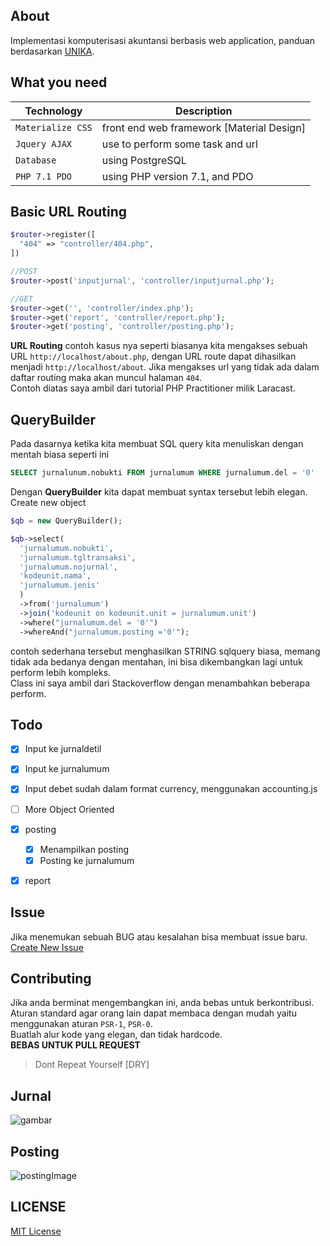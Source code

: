 ## About
Implementasi komputerisasi akuntansi berbasis web application, panduan berdasarkan [UNIKA](http://intranet.unika.ac.id/jurnal).

## What you need
| Technology | Description |
| --- | --- |
| `Materialize CSS` | front end web framework [Material Design] |
| `Jquery AJAX` | use to perform some task and url |
| `Database` | using PostgreSQL |
| `PHP 7.1 PDO` | using PHP version 7.1, and PDO |

## Basic URL Routing
```php
$router->register([
  "404" => "controller/404.php",
])

//POST
$router->post('inputjurnal', 'controller/inputjurnal.php');

//GET
$router->get('', 'controller/index.php');
$router->get('report', 'controller/report.php');
$router->get('posting', 'controller/posting.php');
```
**URL Routing** contoh kasus nya seperti biasanya kita mengakses sebuah URL `http://localhost/about.php`, dengan URL route dapat
dihasilkan menjadi `http://localhost/about`. Jika mengakses url yang tidak ada dalam daftar routing maka akan muncul halaman `404`.<br>
Contoh diatas saya ambil dari tutorial PHP Practitioner milik Laracast.

## QueryBuilder
Pada dasarnya ketika kita membuat SQL query kita menuliskan dengan mentah biasa seperti ini
```sql
SELECT jurnalunum.nobukti FROM jurnalumum WHERE jurnalumum.del = '0'
```
Dengan **QueryBuilder** kita dapat membuat syntax tersebut lebih elegan.<br>
Create new object
```php
$qb = new QueryBuilder();
```

```php
$qb->select(
  'jurnalumum.nobukti',
  'jurnalumum.tgltransaksi',
  'jurnalumum.nojurnal',
  'kodeunit.nama',
  'jurnalumum.jenis'
  )
  ->from('jurnalumum')
  ->join('kodeunit on kodeunit.unit = jurnalumum.unit')
  ->where("jurnalumum.del = '0'")
  ->whereAnd("jurnalumum.posting ='0'");
```
contoh sederhana tersebut menghasilkan STRING sqlquery biasa, memang tidak ada bedanya dengan mentahan, ini bisa dikembangkan lagi
untuk perform lebih kompleks.<br>
Class ini saya ambil dari Stackoverflow dengan menambahkan beberapa perform.

## Todo
- [x] Input ke jurnaldetil
- [x] Input ke jurnalumum
- [x] Input debet sudah dalam format currency, menggunakan accounting.js
- [ ] More Object Oriented
- [X] posting
  - [x] Menampilkan posting
  - [x] Posting ke jurnalumum
- [X] report


## Issue
Jika menemukan sebuah BUG atau kesalahan bisa membuat issue baru. <br>
[Create New Issue](https://github.com/lintangtimur/akuntansi/issues)


## Contributing
Jika anda berminat mengembangkan ini, anda bebas untuk berkontribusi.<br>
Aturan standard agar orang lain dapat membaca dengan mudah yaitu menggunakan aturan `PSR-1`, `PSR-0`.<br>
Buatlah alur kode yang elegan, dan tidak hardcode. <br>
**BEBAS UNTUK PULL REQUEST**
> Dont Repeat Yourself [DRY]

## Jurnal
![gambar](https://image.ibb.co/d1v4DF/jurnal.gif)

## Posting
![postingImage](https://image.ibb.co/ktsn0v/posting.gif)

## LICENSE
[MIT License](https://github.com/lintangtimur/akuntansi/blob/master/LICENSE)
